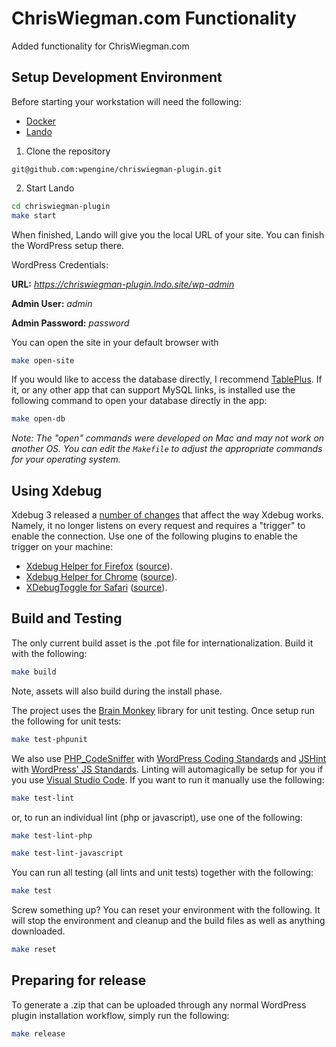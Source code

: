 # ChrisWiegman.com Functionality

Added functionality for ChrisWiegman.com

## Setup Development Environment

Before starting your workstation will need the following:

* [Docker](https://www.docker.com/)
* [Lando](https://lando.dev/)

1. Clone the repository

`git@github.com:wpengine/chriswiegman-plugin.git`

2. Start Lando

```bash
cd chriswiegman-plugin
make start
```

When finished, Lando will give you the local URL of your site. You can finish the WordPress setup there.

WordPress Credentials:

__URL:__ _https://chriswiegman-plugin.lndo.site/wp-admin_

__Admin User:__ _admin_

__Admin Password:__ _password_

You can open the site in your default browser with

```bash
make open-site
```

If you would like to access the database directly, I recommend [TablePlus](https://tableplus.com). If it, or any other app that can support MySQL links, is installed use the following command to open your database directly in the app:

```bash
make open-db
```

*Note: The "open" commands were developed on Mac and may not work on another OS. You can edit the `Makefile` to adjust the appropriate commands for your operating system.*

## Using Xdebug

Xdebug 3 released a [number of changes](https://xdebug.org/docs/upgrade_guide) that affect the way Xdebug works. Namely, it no longer listens on every request and requires a "trigger" to enable the connection. Use one of the following plugins to enable the trigger on your machine:


* [Xdebug Helper for Firefox](https://addons.mozilla.org/en-GB/firefox/addon/xdebug-helper-for-firefox/) ([source](https://github.com/BrianGilbert/xdebug-helper-for-firefox)).
* [Xdebug Helper for Chrome](https://chrome.google.com/extensions/detail/eadndfjplgieldjbigjakmdgkmoaaaoc) ([source](https://github.com/mac-cain13/xdebug-helper-for-chrome)).
* [XDebugToggle for Safari](https://apps.apple.com/app/safari-xdebug-toggle/id1437227804?mt=12) ([source](https://github.com/kampfq/SafariXDebugToggle)).


## Build and Testing

The only current build asset is the .pot file for internationalization. Build it with the following:

```bash
make build
```

Note, assets will also build during the install phase.

The project uses the [Brain Monkey](https://brain-wp.github.io/BrainMonkey/) library for unit testing. Once setup run the following for unit tests:

```bash
make test-phpunit
```

We also use [PHP_CodeSniffer](https://github.com/squizlabs/PHP_CodeSniffer) with [WordPress Coding Standards](https://github.com/WordPress/WordPress-Coding-Standards) and [JSHint](http://jshint.com/) with [WordPress' JS Standards](https://make.wordpress.org/core/handbook/best-practices/coding-standards/javascript/#installing-and-running-jshint). Linting will automagically be setup for you if you use [Visual Studio Code](https://code.visualstudio.com/). If you want to run it manually use the following:

```bash
make test-lint
```

or, to run an individual lint (php or javascript), use one of the following:

```bash
make test-lint-php
```

```bash
make test-lint-javascript
```

You can run all testing (all lints and unit tests) together with the following:

```bash
make test
```

Screw something up? You can reset your environment with the following. It will stop the environment and cleanup and the build files as well as anything downloaded.

```bash
make reset
```

## Preparing for release

To generate a .zip that can be uploaded through any normal WordPress plugin installation workflow, simply run the following:

```bash
make release
```
